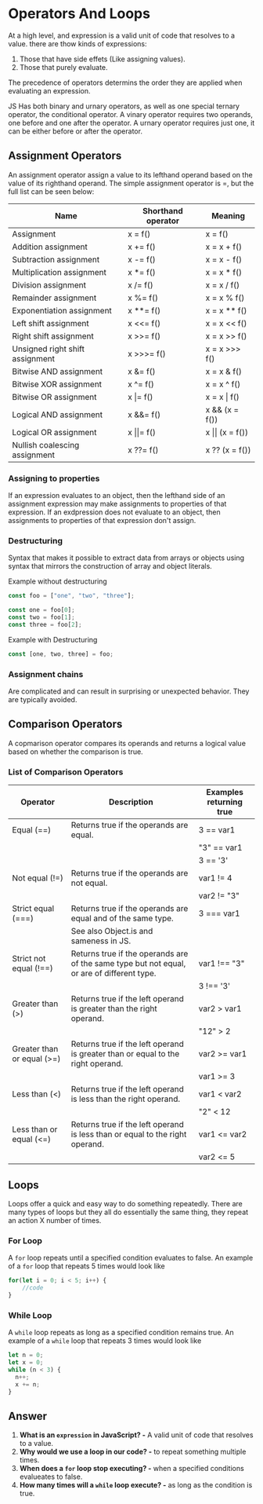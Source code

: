 # Operators And Loops

At a high level, and expression is a valid unit of code that resolves to a value. there are thow kinds of expressions:

1. Those that have side effets (Like assigning values).
2. Those that purely evaluate.

The precedence of operators determins the order they are applied when evaluating an expression.

JS Has both binary and urnary operators, as well as one special ternary operator, the conditional operator. A vinary operator requires two operands, one before and one after the operator. A urnary operator requires just one, it can be either before or after the operator.

## Assignment Operators

An assignment operator assign a value to its lefthand operand based on the value of its righthand operand. The simple assignment operator is =, but the full list can be seen below:

| Name                                 | Shorthand operator | Meaning                |
| ------------------------------------ | ------------------ | ---------------------- |
| Assignment                           | x = f()            | x = f()                |
| Addition assignment                  | x += f()           | x = x + f()            |
| Subtraction assignment               | x -= f()           | x = x - f()            |
| Multiplication assignment            | x *= f()           | x = x * f()            |
| Division assignment                  | x /= f()           | x = x / f()            |
| Remainder assignment                 | x %= f()           | x = x % f()            |
| Exponentiation assignment            | x **= f()          | x = x ** f()           |
| Left shift assignment                | x <<= f()          | x = x << f()           |
| Right shift assignment               | x >>= f()          | x = x >> f()           |
| Unsigned right shift assignment      | x >>>= f()         | x = x >>> f()          |
| Bitwise AND assignment               | x &= f()           | x = x & f()            |
| Bitwise XOR assignment               | x ^= f()           | x = x ^ f()            |
| Bitwise OR assignment                | x \|= f()          | x = x \| f()           |
| Logical AND assignment               | x &&= f()          | x && (x = f())         |
| Logical OR assignment                | x \|\|= f()        | x \|\| (x = f())       |
| Nullish coalescing assignment        | x ??= f()          | x ?? (x = f())         |

### Assigning to properties

If an expression evaluates to an object, then the lefthand side of an assignment expression may make assignments to properties of that expression. If an exdpression does not evaluate to an object, then assignments to properties of that expression don't assign.

### Destructuring

Syntax that makes it possible to extract data from arrays or objects using syntax that mirrors the construction of array and object literals.

Example without destructuring

```javascript
const foo = ["one", "two", "three"];

const one = foo[0];
const two = foo[1];
const three = foo[2];
```

Example with Destructuring

```javascript
const [one, two, three] = foo;
```

### Assignment chains

Are complicated and can result in surprising or unexpected behavior. They are typically avoided.

## Comparison Operators

A copmarison operator compares its operands and returns a logical value based on whether the comparison is true.

### List of Comparison Operators

| Operator                 | Description                                                    | Examples returning true |
| ------------------------ | -------------------------------------------------------------- | ----------------------- |
| Equal (==)               | Returns true if the operands are equal.                       | 3 == var1               |
|                          |                                                               | "3" == var1             |
|                          |                                                               | 3 == '3'                |
| Not equal (!=)           | Returns true if the operands are not equal.                   | var1 != 4               |
|                          |                                                               | var2 != "3"             |
| Strict equal (===)       | Returns true if the operands are equal and of the same type.  | 3 === var1              |
|                          | See also Object.is and sameness in JS.                        |                         |
| Strict not equal (!==)   | Returns true if the operands are of the same type but not equal, or are of different type. | var1 !== "3"            |
|                          |                                                               | 3 !== '3'               |
| Greater than (>)         | Returns true if the left operand is greater than the right operand. | var2 > var1             |
|                          |                                                               | "12" > 2                |
| Greater than or equal (>=)| Returns true if the left operand is greater than or equal to the right operand. | var2 >= var1           |
|                          |                                                               | var1 >= 3               |
| Less than (<)            | Returns true if the left operand is less than the right operand. | var1 < var2             |
|                          |                                                               | "2" < 12                |
| Less than or equal (<=)  | Returns true if the left operand is less than or equal to the right operand. | var1 <= var2           |
|                          |                                                               | var2 <= 5               |

## Loops

Loops offer a quick and easy way to do something repeatedly. There are many types of loops but they all do essentially the same thing, they repeat an action X number of times.

### For Loop

A `for` loop repeats until a specified condition evaluates to false. An example of a `for` loop that repeats 5 times would look like

```javascript
for(let i = 0; i < 5; i++) {
    //code
}
```

### While Loop

A `while` loop repeats as long as a specified condition remains true. An example of a `while` loop that repeats 3 times would look like

```javascript
let n = 0;
let x = 0;
while (n < 3) {
  n++;
  x += n;
}

```

## Answer

1. **What is an `expression` in JavaScript? -** A valid unit of code that resolves to a value.
2. **Why would we use a loop in our code? -** to repeat something multiple times.
3. **When does a `for` loop stop executing? -** when a specified conditions evalueates to false.
4. **How many times will a `while` loop execute? -** as long as the condition is true.
